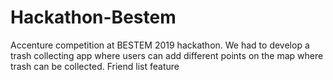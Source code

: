 # Hackathon-Bestem

Accenture competition at BESTEM 2019 hackathon.
We had to develop a trash collecting app where users can add different points on the map where trash can be collected.
Friend list feature
